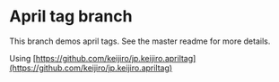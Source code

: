# April tag branch

This branch demos april tags. See the master readme for more details. 

Using [https://github.com/keijiro/jp.keijiro.apriltag](https://github.com/keijiro/jp.keijiro.apriltag)
